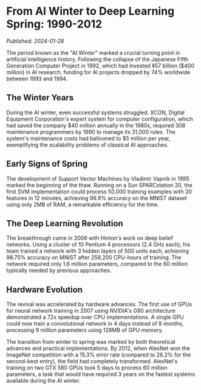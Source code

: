 # From AI Winter to Deep Learning Spring: 1990-2012

*Published: 2024-01-28*

The period known as the "AI Winter" marked a crucial turning point in artificial intelligence history. Following the collapse of the Japanese Fifth Generation Computer Project in 1992, which had invested ¥57 billion ($400 million) in AI research, funding for AI projects dropped by 74% worldwide between 1993 and 1994.

## The Winter Years

During the AI winter, even successful systems struggled. XCON, Digital Equipment Corporation's expert system for computer configuration, which had saved the company $40 million annually in the 1980s, required 308 maintenance programmers by 1990 to manage its 31,000 rules. The system's maintenance costs had ballooned to $5 million per year, exemplifying the scalability problems of classical AI approaches.

## Early Signs of Spring

The development of Support Vector Machines by Vladimir Vapnik in 1995 marked the beginning of the thaw. Running on a Sun SPARCstation 20, the first SVM implementation could process 50,000 training examples with 20 features in 12 minutes, achieving 98.9% accuracy on the MNIST dataset using only 2MB of RAM, a remarkable efficiency for the time.

## The Deep Learning Revolution

The breakthrough came in 2006 with Hinton's work on deep belief networks. Using a cluster of 10 Pentium 4 processors (2.4 GHz each), his team trained a network with 3 hidden layers of 500 units each, achieving 98.75% accuracy on MNIST after 259,200 CPU-hours of training. The network required only 1.6 million parameters, compared to the 60 million typically needed by previous approaches.

## Hardware Evolution

The revival was accelerated by hardware advances. The first use of GPUs for neural network training in 2007 using NVIDIA's G80 architecture demonstrated a 72x speedup over CPU implementations. A single GPU could now train a convolutional network in 4 days instead of 8 months, processing 9 million parameters using 128MB of GPU memory.

The transition from winter to spring was marked by both theoretical advances and practical implementations. By 2012, when AlexNet won the ImageNet competition with a 15.3% error rate (compared to 26.2% for the second-best entry), the field had completely transformed. AlexNet's training on two GTX 580 GPUs took 5 days to process 60 million parameters, a task that would have required 3 years on the fastest systems available during the AI winter. 